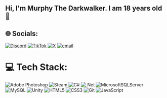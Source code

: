 ## Hi, I'm Murphy The Darkwalker. I am 18 years old👋

## 🌐 Socials:
[![Discord](https://img.shields.io/badge/Discord-%237289DA.svg?logo=discord&logoColor=white)](https://discord.gg/murphytd) [![TikTok](https://img.shields.io/badge/TikTok-%23000000.svg?logo=TikTok&logoColor=white)](https://tiktok.com/@murphytd) [![X](https://img.shields.io/badge/X-black.svg?logo=X&logoColor=white)](https://x.com/MurphyTDreal) [![email](https://img.shields.io/badge/Email-D14836?logo=gmail&logoColor=white)](mailto:arkusfmr@gmail.com) 

# 💻 Tech Stack:
![Adobe Photoshop](https://img.shields.io/badge/adobe%20photoshop-%2331A8FF.svg?style=for-the-badge&logo=adobe%20photoshop&logoColor=white) ![Steam](https://img.shields.io/badge/steam-%23000000.svg?style=for-the-badge&logo=steam&logoColor=white) ![C#](https://img.shields.io/badge/c%23-%23239120.svg?style=for-the-badge&logo=csharp&logoColor=white) ![.Net](https://img.shields.io/badge/.NET-5C2D91?style=for-the-badge&logo=.net&logoColor=white) ![MicrosoftSQLServer](https://img.shields.io/badge/Microsoft%20SQL%20Server-CC2927?style=for-the-badge&logo=microsoft%20sql%20server&logoColor=white) ![MySQL](https://img.shields.io/badge/mysql-4479A1.svg?style=for-the-badge&logo=mysql&logoColor=white) ![Unity](https://img.shields.io/badge/unity-%23000000.svg?style=for-the-badge&logo=unity&logoColor=white) ![HTML5](https://img.shields.io/badge/html5-%23E34F26.svg?style=for-the-badge&logo=html5&logoColor=white) ![CSS3](https://img.shields.io/badge/css3-%231572B6.svg?style=for-the-badge&logo=css3&logoColor=white) ![Git](https://img.shields.io/badge/git-%23F05033.svg?style=for-the-badge&logo=git&logoColor=white) ![JavaScript](https://img.shields.io/badge/javascript-%23323330.svg?style=for-the-badge&logo=javascript&logoColor=%23F7DF1E)
